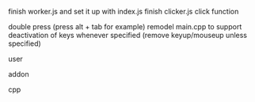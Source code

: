 finish worker.js and set it up with index.js
finish clicker.js click function

double press (press alt + tab for example) remodel main.cpp to support deactivation of keys whenever specified (remove keyup/mouseup unless specified)







user

addon

cpp